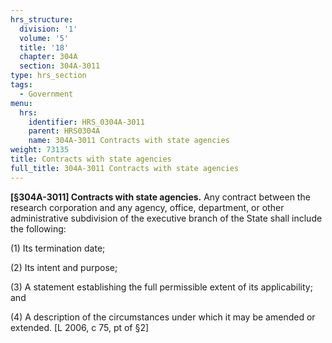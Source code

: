 ```yaml
---
hrs_structure:
  division: '1'
  volume: '5'
  title: '18'
  chapter: 304A
  section: 304A-3011
type: hrs_section
tags:
  - Government
menu:
  hrs:
    identifier: HRS_0304A-3011
    parent: HRS0304A
    name: 304A-3011 Contracts with state agencies
weight: 73135
title: Contracts with state agencies
full_title: 304A-3011 Contracts with state agencies
---
```

**[§304A-3011] Contracts with state agencies.** Any contract between the research corporation and any agency, office, department, or other administrative subdivision of the executive branch of the State shall include the following:

(1) Its termination date;

(2) Its intent and purpose;

(3) A statement establishing the full permissible extent of its applicability; and

(4) A description of the circumstances under which it may be amended or extended. [L 2006, c 75, pt of §2]